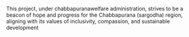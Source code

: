 This project, under chabbapuranawelfare administration, strives to be a beacon of hope and progress for the Chabbapurana (sargodha) region, aligning with its values of inclusivity, compassion, and sustainable development
